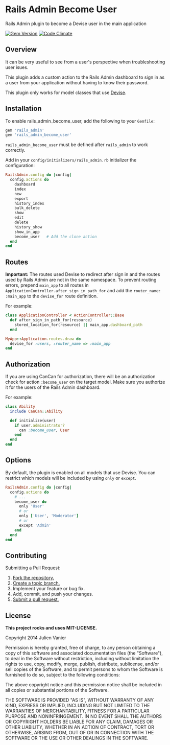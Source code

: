 # Rails Admin Become User

Rails Admin plugin to become a Devise user in the main application

[![Gem Version](https://badge.fury.io/gh/monkbroc%2Frails_admin_become_user.svg)](https://badge.fury.io/gh/monkbroc%2Frails_admin_become_user)
[![Code Climate](https://codeclimate.com/github/monkbroc/rails_admin_become_user.png)](https://codeclimate.com/github/monkbroc/rails_admin_become_user)

## Overview

It can be very useful to see from a user's perspective when troubleshooting user isues.

This plugin adds a custom action to the Rails Admin dashboard to sign in
as a user from your application without having to know their password.

This plugin only works for model classes that use [Devise](https://github.com/plataformatec/devise).

## Installation

To enable rails_admin_become_user, add the following to your `Gemfile`:

```ruby
gem 'rails_admin'
gem 'rails_admin_become_user'
```
`rails_admin_become_user` must be defined after `rails_admin` to work correctly.

Add in your `config/initializers/rails_admin.rb` initializer the configuration:

```ruby
RailsAdmin.config do |config|
  config.actions do
    dashboard
    index
    new
    export
    history_index
    bulk_delete
    show
    edit
    delete
    history_show
    show_in_app
    become_user   # Add the clone action
  end
end
```

## Routes

**Important:** The routes used Devise to redirect after sign in and the
routes used by Rails Admin are not in the same namespace. To prevent
routing errors, prepend `main_app` to all routes in
`ApplicationController.after_sign_in_path_for` and add the `router_name:
:main_app` to the `devise_for` route definition.

For example:
```ruby
class ApplicationController < ActionController::Base
  def after_sign_in_path_for(resource)
    stored_location_for(resource) || main_app.dashboard_path 
  end
```

```ruby
MyApp::Application.routes.draw do
  devise_for :users, :router_name => :main_app
end
```

## Authorization

If you are using CanCan for authorization, there will be an
authorization check for action `:become_user` on the target model. Make
sure you authorize it for the users of the Rails Admin dashboard.

For example:
```ruby
class Ability
  include CanCan::Ability

  def initialize(user)
    if user.administrator?
      can :become_user, User
	end
  end
end
```

## Options

By default, the plugin is enabled on all models that use Devise. You can
restrict which models will be included by using `only` or `except`.
```ruby
RailsAdmin.config do |config|
  config.actions do
    # ...
    become_user do
	  only 'User'
      # or
	  only ['User', 'Moderator']
      # or
	  except 'Admin'
	end
  end
end
```


## Contributing
Submitting a Pull Request:

1. [Fork the repository.][fork]
2. [Create a topic branch.][branch]
3. Implement your feature or bug fix.
4. Add, commit, and push your changes.
5. [Submit a pull request.][pr]

[fork]: http://help.github.com/fork-a-repo/
[branch]: http://learn.github.com/p/branching.html
[pr]: http://help.github.com/send-pull-requests/

## License
**This project rocks and uses MIT-LICENSE.**

Copyright 2014 Julien Vanier

Permission is hereby granted, free of charge, to any person obtaining
a copy of this software and associated documentation files (the
"Software"), to deal in the Software without restriction, including
without limitation the rights to use, copy, modify, merge, publish,
distribute, sublicense, and/or sell copies of the Software, and to
permit persons to whom the Software is furnished to do so, subject to
the following conditions:

The above copyright notice and this permission notice shall be
included in all copies or substantial portions of the Software.

THE SOFTWARE IS PROVIDED "AS IS", WITHOUT WARRANTY OF ANY KIND,
EXPRESS OR IMPLIED, INCLUDING BUT NOT LIMITED TO THE WARRANTIES OF
MERCHANTABILITY, FITNESS FOR A PARTICULAR PURPOSE AND
NONINFRINGEMENT. IN NO EVENT SHALL THE AUTHORS OR COPYRIGHT HOLDERS BE
LIABLE FOR ANY CLAIM, DAMAGES OR OTHER LIABILITY, WHETHER IN AN ACTION
OF CONTRACT, TORT OR OTHERWISE, ARISING FROM, OUT OF OR IN CONNECTION
WITH THE SOFTWARE OR THE USE OR OTHER DEALINGS IN THE SOFTWARE.

